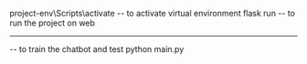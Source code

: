 project-env\Scripts\activate -- to activate virtual environment
flask run -- to run the project on web



--------------------------------------------

-- to train the chatbot and test
python main.py